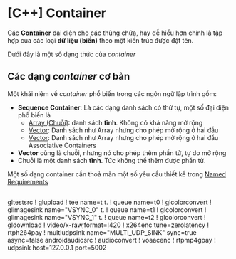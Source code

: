 # \[C++\] Container

Các __Container__ đại diện cho các thùng chứa, hay dễ hiểu hơn chính là tập hợp của các loại __dữ liệu (biến)__ theo một kiến trúc được đặt tên.

Dưới đây là một số dạng thức của _container_

## Các dạng _container_ cơ bản

Một khái niệm về _container_ phổ biến trong các ngôn ngữ lập trình gồm:

- __Sequence Container__: Là các dạng danh sách có thứ tự, một số đại diện phổ biến là
    - [Array (Chuỗi)](cpp-array.md): danh sách __tĩnh__. Không có khả năng mở rộng
    - [Vector](cpp-vector.md): Danh sách như Array nhưng cho phép mở rộng ở hai đầu
    - [Vector](cpp-vector.md): Danh sách như Array nhưng cho phép mở rộng ở hai đầu
Associative Containers
- __Vector__ cũng là chuỗi, nhưng nó cho phép thêm phần tử, tự do mở rộng
- Chuỗi là một danh sách __tĩnh__. Tức không thể thêm được phần tử.

Một số dạng container cần thoả mãn một số yêu cầu thiết kế trong [Named Requirements](cpp-named-requirements.md#container)

## 

gltestsrc ! glupload ! tee name=t t. ! queue name=t0 ! glcolorconvert ! glimagesink name="VSYNC_0" t. ! queue name=t1 ! glcolorconvert ! glimagesink name="VSYNC_1" t. ! queue name=t2 ! glcolorconvert ! gldownload ! video/x-raw,format=I420 ! x264enc tune=zerolatency ! rtph264pay ! multiudpsink name="MULTI_UDP_SINK" sync=true async=false androidaudiosrc ! audioconvert ! voaacenc ! rtpmp4gpay ! udpsink host=127.0.0.1 port=5002